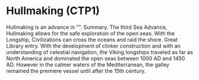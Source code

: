 # Hullmaking (CTP1)

Hullmaking is an advance in "".
Summary.
The third Sea Advance, Hullmaking allows for the safe exploration of the open seas. With the Longship, Civilizations can cross the oceans and raid the shore.
Great Library entry.
With the development of clinker construction and with an understanding of celestial navigation, the Viking longships traveled as far as North America and dominated the open seas between 1000 AD and 1450 AD. However in the calmer waters of the Mediterranean, the galley remained the premiere vessel until after the 15th century.